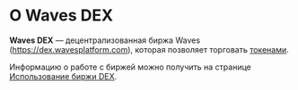 # О Waves DEX

**Waves DEX** — децентрализованная биржа Waves (https://dex.wavesplatform.com), которая позволяет торговать [токенами](/blockchain/token.md).

Информацию о работе с биржей можно получить на странице [Использование биржи DEX](/waves-dex/start-trading-on-the-waves-dex.md).
